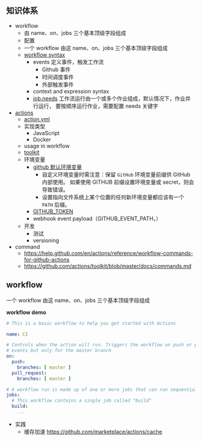 ## 知识体系

- workflow
  - 由 name、on、jobs 三个基本顶级字段组成
  - 配置
  - 一个 workflow 由这 name、on、jobs 三个基本顶级字段组成
  - [workflow syntax]( https://help.github.com/en/actions/reference/workflow-syntax-for-github-actions)
    - events 定义事件，触发工作流
      - Github 事件
      - 时间调度事件
      - 外部触发事件
    - context and expression syntax
    - [job.needs](https://help.github.com/en/actions/reference/workflow-syntax-for-github-actions#jobsjob_idneeds) 工作流运行由一个或多个作业组成，默认情况下，作业并行运行， 要按顺序运行作业，需要配置 needs 关键字
- [actions](https://help.github.com/en/actions/building-actions)
  - [action.yml](https://help.github.com/en/actions/building-actions/metadata-syntax-for-github-actions)
  - 实现类型
    - JavaScript
    - Docker
  - usage in workflow
  - [toolkit](https://github.com/actions/toolkit)
  - 环境变量
    - [github 默认环境变量](https://help.github.com/en/actions/configuring-and-managing-workflows/using-environment-variables#default-environment-variables)
      - 自定义环境变量时需注意：保留 `GitHub` 环境变量前缀供 GitHub 内部使用。 如果使用 GITHUB 前缀设置环境变量或 secret，则会导致错误。
      - 设置指向文件系统上某个位置的任何新环境变量都应该有一个 `PATH` 后缀。
    - [GITHUB_TOKEN](https://help.github.com/en/actions/configuring-and-managing-workflows/authenticating-with-the-github_token)
    - webhook event payload（GITHUB_EVENT_PATH，）
  - 开发
    - 测试
    - versioning
- command
  - <https://help.github.com/en/actions/reference/workflow-commands-for-github-actions>
  - <https://github.com/actions/toolkit/blob/master/docs/commands.md>

## workflow

一个 workflow 由这 name、on、jobs 三个基本顶级字段组成

**workflow demo**

```yml
# This is a basic workflow to help you get started with Actions

name: CI

# Controls when the action will run. Triggers the workflow on push or pull request
# events but only for the master branch
on:
  push:
    branches: [ master ]
  pull_request:
    branches: [ master ]

# A workflow run is made up of one or more jobs that can run sequentially or in parallel
jobs:
  # This workflow contains a single job called "build"
  build:
    ...
```


- 实践
  - 缓存加速 https://github.com/marketplace/actions/cache